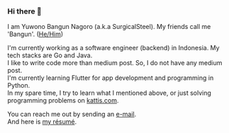 ### Hi there 👋
I am Yuwono Bangun Nagoro (a.k.a SurgicalSteel). My friends call me 'Bangun'. ([He/Him](https://www.mypronouns.org/he-him))  

I'm currently working as a software engineer (backend) in Indonesia. My tech stacks are Go and Java.  
I like to write code more than medium post. So, I do not have any medium post.  
I'm currently learning Flutter for app development and programming in Python.  
In my spare time, I try to learn what I mentioned above, or just solving programming problems on [kattis.com](https://open.kattis.com/).  

You can reach me out by sending an [e-mail](mailto:bangunnagoro@gmail.com).  
And here is [my résumé](https://github.com/SurgicalSteel/SurgicalSteel/blob/main/Resume%20Yuwono%20Bangun%20Nagoro%20-%20January%202023.pdf).
